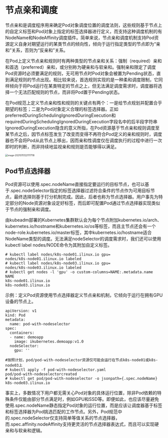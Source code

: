 # 节点亲和调度

​	节点亲和是调度程序用来确定Pod对象调度位置的调度法则，这些规则基于节点上的自定义标签和Pod对象上指定的标签选择器进行定义，而支持这种调度机制的有NodeName和NodeAffinity调度插件。简单来说，节点亲和调度机制支持Pod资源定义自身对期望运行的某类节点的倾向性，倾向于运行指定类型的节点即为“亲和”关系，否则为“反亲和”关系。

​	在Pod上定义节点亲和规则时有两种类型的节点亲和关系：强制（required）亲和和首选（preferred）亲和，或分别称为硬亲和与软亲和。强制亲和限定了调度Pod资源时必须要满足的规则，无可用节点时Pod对象会被置为Pending状态，直到满足规则的节点出现。相比较来说，首选规则实现的是一种柔和调度限制，它同样倾向于将Pod运行在某类特定的节点之上，但无法满足调度需求时，调度器将选择一个无法匹配规则的节点，而非将Pod置于Pending状态。

​	在Pod规范上定义节点亲和性和规则的关键点有两个：一是给节点规划并配置合乎期望的标签；二是为Pod对象定义合理的标签选择器。正如preferredDuringSchedulingIgnoredDuringExecution和requiredDuringSchedulingIgnoredDuringExecution字段名中的后半段字符串IgnoredDuringExecution隐含的意义所指，在Pod资源基于节点亲和规则调度至某节点之后，因节点标签发生了改变而变得不再符合Pod定义的亲和规则时，调度器也不会将Pod从此节点上移出，因而亲和性调度仅在调度执行的过程中进行一次即时的判断，而非持续地监视亲和规则是否能够得以满足。

 <img src="/Users/apple/Library/Application Support/typora-user-images/image-20210701221117118.png" alt="image-20210701221117118" style="zoom:50%;" />



## Pod节点选择器

​	Pod资源可以使用.spec.nodeName直接指定要运行的目标节点，也可以基于.spec.nodeSelector指定的标签选择器过滤符合条件的节点作为可用目标节点，最终选择则基于打分机制完成。因此，后者也称为节点选择器。用户事先为特定部分的Node资源对象设定好标签，而后即可配置Pod通过节点选择器实现类似于节点的强制亲和调度。

​	由kubeadm部署的Kubernetes集群默认会为每个节点附加kubernetes.io/arch、kubernetes.io/hostname和kubernetes.io/os等标签，而且主节点还会有一个node-role.kubernetes.io/master标签，其中kubernetes.io/hostname适合NodeName类型的调度。无法满足nodeSelector的调度需求时，我们还可以使用kubectl label nodes/NODE命令为其附加自定义标签。

```shell
# kubectl label nodes/k8s-node01.ilinux.io gpu=
nodes/k8s-node01.ilinux.io labeled
# kubectl label nodes/k8s-node03.ilinux.io gpu=
nodes/k8s-node03.ilinux.io labeled
# kubectl get nodes -l 'gpu' -o custom-columns=NAME:.metadata.name
NAME
k8s-node01.ilinux.io
k8s-node03.ilinux.io
```

示例：定义Pod资源使用节点选择器定义节点亲和机制，它倾向于运行在拥有GPU设备的节点上。

```shell
apiVersion: v1
kind: Pod
metadata:
  name: pod-with-nodeselector
spec:
  containers:
  - name: demoapp
    image: ikubernetes.demoapp:v1.0
  nodeSelector:
    gpu: ''

#按照计划，pod/pod-with-nodeselector资源仅可能会运行在节点k8s-node01或k8s-node03上
# kubectl apply -f pod-with-nodeselector.yaml
pod/pod-with-nodeselectorcreated
# kubectl get pod/pod-with-nodeselector -o jsonpath={.spec.nodeName}
k8s-node03.ilinux.io
```

​	事实上，多数情况下用户都无需关心Pod对象的具体运行位置，除非Pod依赖的特殊条件仅能由部分节点满足时，例如GPU和SSD等。即便如此，也应该尽量避免使用.spec.nodeName静态指定Pod对象的运行位置，而是应该让调度器基于标签和标签选择器为Pod挑选匹配的工作节点。另外，Pod规范中的.spec.nodeSelector仅支持简单等值关系的节点选择器，而.spec.affinity.nodeAffinity支持更灵活的节点选择器表达式，而且可以实现硬亲和与软亲和逻辑。